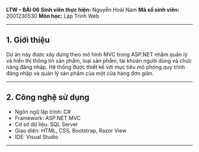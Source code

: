 
**LTW – BÀI 06**
**Sinh viên thực hiện:** Nguyễn Hoài Nam
**Mã số sinh viên:** 2001230530
**Môn học:** Lập Trình Web

---

## 1. Giới thiệu

Dự án này được xây dựng theo mô hình MVC trong ASP.NET nhằm quản lý và hiển thị thông tin sản phẩm, loại sản phẩm, tài khoản người dùng và chức năng đăng nhập.
Hệ thống được thiết kế với mục tiêu mô phỏng quy trình đăng nhập và quản lý sản phẩm của một cửa hàng đơn giản.

---

## 2. Công nghệ sử dụng

* Ngôn ngữ lập trình: C#
* Framework: ASP.NET MVC
* Cơ sở dữ liệu: SQL Server
* Giao diện: HTML, CSS, Bootstrap, Razor View
* IDE: Visual Studio

---


